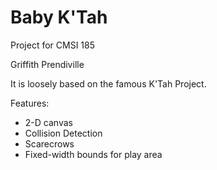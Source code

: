 # Baby K'Tah
Project for CMSI 185

Griffith Prendiville

It is loosely based on the famous K'Tah Project.

Features:
  * 2-D canvas
  * Collision Detection
  * Scarecrows
  * Fixed-width bounds for play area
